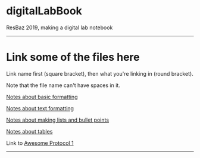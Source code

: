 # digitalLabBook
ResBaz 2019, making a digital lab notebook


-----
# Link some of the files here
Link name first (square bracket), then what you're linking in (round bracket).

Note that the file name can't have spaces in it.

[Notes about basic formatting](Basic_formatting)

[Notes about text formatting](text_stuff.md)

[Notes about making lists and bullet points](lists_and_bullet.md)

[Notes about tables](tables.md)

Link to [Awesome Protocol 1](Methods/New_Protocol1.md)

-----




